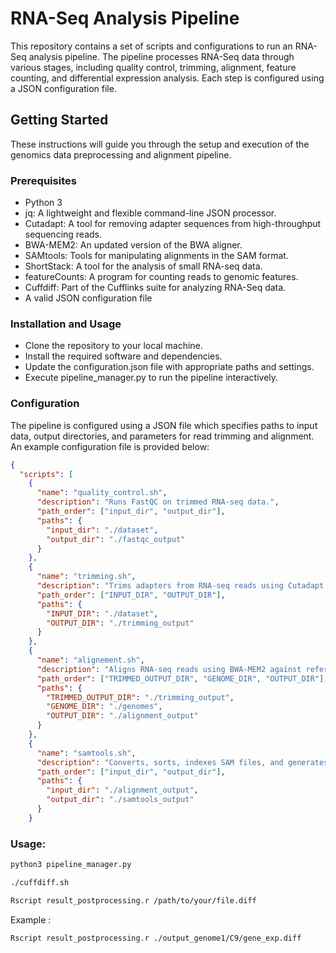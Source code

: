# RNA-Seq Analysis Pipeline

This repository contains a set of scripts and configurations to run an RNA-Seq analysis pipeline. The pipeline processes RNA-Seq data through various stages, including quality control, trimming, alignment, feature counting, and differential expression analysis. Each step is configured using a JSON configuration file.

## Getting Started

These instructions will guide you through the setup and execution of the genomics data preprocessing and alignment pipeline.

### Prerequisites

- Python 3
- jq: A lightweight and flexible command-line JSON processor.
- Cutadapt: A tool for removing adapter sequences from high-throughput sequencing reads.
- BWA-MEM2: An updated version of the BWA aligner.
- SAMtools: Tools for manipulating alignments in the SAM format.
- ShortStack: A tool for the analysis of small RNA-seq data.
- featureCounts: A program for counting reads to genomic features.
- Cuffdiff: Part of the Cufflinks suite for analyzing RNA-Seq data.
- A valid JSON configuration file

### Installation and Usage

- Clone the repository to your local machine.
- Install the required software and dependencies.
- Update the configuration.json file with appropriate paths and settings.
- Execute pipeline_manager.py to run the pipeline interactively.

### Configuration

The pipeline is configured using a JSON file which specifies paths to input data, output directories, and parameters for read trimming and alignment. An example configuration file is provided below:

```json
{
  "scripts": [
    {
      "name": "quality_control.sh",
      "description": "Runs FastQC on trimmed RNA-seq data.",
      "path_order": ["input_dir", "output_dir"],
      "paths": {
        "input_dir": "./dataset",
        "output_dir": "./fastqc_output"
      }
    },
    {
      "name": "trimming.sh",
      "description": "Trims adapters from RNA-seq reads using Cutadapt.",
      "path_order": ["INPUT_DIR", "OUTPUT_DIR"],
      "paths": {
        "INPUT_DIR": "./dataset",
        "OUTPUT_DIR": "./trimming_output"
      }
    },
    {
      "name": "alignement.sh",
      "description": "Aligns RNA-seq reads using BWA-MEM2 against reference genomes.",
      "path_order": ["TRIMMED_OUTPUT_DIR", "GENOME_DIR", "OUTPUT_DIR"],
      "paths": {
        "TRIMMED_OUTPUT_DIR": "./trimming_output",
        "GENOME_DIR": "./genomes",
        "OUTPUT_DIR": "./alignment_output"
      }
    },
    {
      "name": "samtools.sh",
      "description": "Converts, sorts, indexes SAM files, and generates idxstats.",
      "path_order": ["input_dir", "output_dir"],
      "paths": {
        "input_dir": "./alignment_output",
        "output_dir": "./samtools_output"
      }
    }
```
### Usage:
```bash
python3 pipeline_manager.py
```
```bash
./cuffdiff.sh
```
```bash
Rscript result_postprocessing.r /path/to/your/file.diff
```
Example : 
```bash
Rscript result_postprocessing.r ./output_genome1/C9/gene_exp.diff
```
